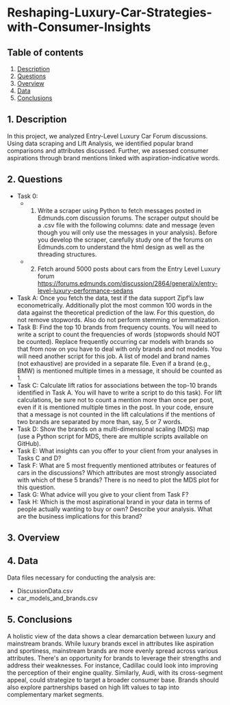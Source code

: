 # Reshaping-Luxury-Car-Strategies-with-Consumer-Insights

## Table of contents
1. [Description](#1-description)
2. [Questions](#2-questions)
3. [Overview](#3-overview)
4. [Data](#4-data)
5. [Conclusions](#4-conclusions)
​
## 1. Description 
In this project, we analyzed Entry-Level Luxury Car Forum discussions. Using data scraping and Lift Analysis, we identified popular brand comparisons and attributes discussed. Further, we assessed consumer aspirations through brand mentions linked with aspiration-indicative words.
​
## 2. Questions
- Task 0:
  - 1. Write a scraper using Python to fetch messages posted in Edmunds.com discussion forums. The
scraper output should be a .csv file with the following columns: date and message (even though
you will only use the messages in your analysis). Before you develop the scraper, carefully study
one of the forums on Edmunds.com to understand the html design as well as the threading
structures.
  - 2. Fetch around 5000 posts about cars from the Entry Level Luxury forum
https://forums.edmunds.com/discussion/2864/general/x/entry-level-luxury-performance-sedans
- Task A: Once you fetch the data, test if the data support Zipf’s law econometrically. Additionally plot the
most common 100 words in the data against the theoretical prediction of the law. For this question, do
not remove stopwords. Also do not perform stemming or lemmatization.
- Task B: Find the top 10 brands from frequency counts. You will need to write a script to count the
frequencies of words (stopwords should NOT be counted). Replace frequently occurring car models with
brands so that from now on you have to deal with only brands and not models. You will need another
script for this job. A list of model and brand names (not exhaustive) are provided in a separate file. Even
if a brand (e.g., BMW) is mentioned multiple times in a message, it should be counted as 1.
- Task C: Calculate lift ratios for associations between the top-10 brands identified in Task A. You will have
to write a script to do this task). For lift calculations, be sure not to count a mention more than once
per post, even if it is mentioned multiple times in the post. In your code, ensure that a message is not
counted in the lift calculations if the mentions of two brands are separated by more than, say, 5 or 7
words.
- Task D: Show the brands on a multi-dimensional scaling (MDS) map (use a Python script for MDS, there
are multiple scripts available on GitHub).
- Task E: What insights can you offer to your client from your analyses in Tasks C and D?
- Task F: What are 5 most frequently mentioned attributes or features of cars in the discussions? Which
attributes are most strongly associated with which of these 5 brands? There is no need to plot the MDS
plot for this question.
- Task G: What advice will you give to your client from Task F?
- Task H: Which is the most aspirational brand in your data in terms of people actually wanting to buy or
own? Describe your analysis. What are the business implications for this brand?
​
## 3. Overview

## 4. Data
Data files necessary for conducting the analysis are:
- DiscussionData.csv
- car_models_and_brands.csv

## 5. Conclusions 
A holistic view of the data shows a clear demarcation between luxury and mainstream brands. While luxury brands excel in attributes like aspiration and sportiness, mainstream brands are more evenly spread across various attributes. There's an opportunity for brands to leverage their strengths and address their weaknesses. For instance, Cadillac could look into improving the perception of their engine quality. Similarly, Audi, with its cross-segment appeal, could strategize to target a broader consumer base. Brands should also explore partnerships based on high lift values to tap into complementary market segments.

